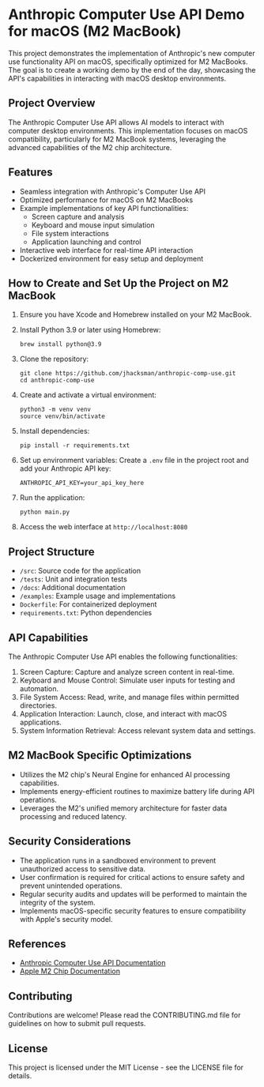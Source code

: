 # Anthropic Computer Use API Demo for macOS (M2 MacBook)

This project demonstrates the implementation of Anthropic's new computer use functionality API on macOS, specifically optimized for M2 MacBooks. The goal is to create a working demo by the end of the day, showcasing the API's capabilities in interacting with macOS desktop environments.

## Project Overview

The Anthropic Computer Use API allows AI models to interact with computer desktop environments. This implementation focuses on macOS compatibility, particularly for M2 MacBook systems, leveraging the advanced capabilities of the M2 chip architecture.

## Features

- Seamless integration with Anthropic's Computer Use API
- Optimized performance for macOS on M2 MacBooks
- Example implementations of key API functionalities:
  - Screen capture and analysis
  - Keyboard and mouse input simulation
  - File system interactions
  - Application launching and control
- Interactive web interface for real-time API interaction
- Dockerized environment for easy setup and deployment

## How to Create and Set Up the Project on M2 MacBook

1. Ensure you have Xcode and Homebrew installed on your M2 MacBook.

2. Install Python 3.9 or later using Homebrew:
   ```
   brew install python@3.9
   ```

3. Clone the repository:
   ```
   git clone https://github.com/jhacksman/anthropic-comp-use.git
   cd anthropic-comp-use
   ```

4. Create and activate a virtual environment:
   ```
   python3 -m venv venv
   source venv/bin/activate
   ```

5. Install dependencies:
   ```
   pip install -r requirements.txt
   ```

6. Set up environment variables:
   Create a `.env` file in the project root and add your Anthropic API key:
   ```
   ANTHROPIC_API_KEY=your_api_key_here
   ```

7. Run the application:
   ```
   python main.py
   ```

8. Access the web interface at `http://localhost:8080`

## Project Structure

- `/src`: Source code for the application
- `/tests`: Unit and integration tests
- `/docs`: Additional documentation
- `/examples`: Example usage and implementations
- `Dockerfile`: For containerized deployment
- `requirements.txt`: Python dependencies

## API Capabilities

The Anthropic Computer Use API enables the following functionalities:

1. Screen Capture: Capture and analyze screen content in real-time.
2. Keyboard and Mouse Control: Simulate user inputs for testing and automation.
3. File System Access: Read, write, and manage files within permitted directories.
4. Application Interaction: Launch, close, and interact with macOS applications.
5. System Information Retrieval: Access relevant system data and settings.

## M2 MacBook Specific Optimizations

- Utilizes the M2 chip's Neural Engine for enhanced AI processing capabilities.
- Implements energy-efficient routines to maximize battery life during API operations.
- Leverages the M2's unified memory architecture for faster data processing and reduced latency.

## Security Considerations

- The application runs in a sandboxed environment to prevent unauthorized access to sensitive data.
- User confirmation is required for critical actions to ensure safety and prevent unintended operations.
- Regular security audits and updates will be performed to maintain the integrity of the system.
- Implements macOS-specific security features to ensure compatibility with Apple's security model.

## References

- [Anthropic Computer Use API Documentation](https://docs.anthropic.com/en/docs/build-with-claude/computer-use)
- [Apple M2 Chip Documentation](https://www.apple.com/mac/m2/)

## Contributing

Contributions are welcome! Please read the CONTRIBUTING.md file for guidelines on how to submit pull requests.

## License

This project is licensed under the MIT License - see the LICENSE file for details.
